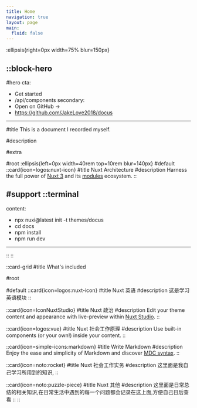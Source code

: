 ```yaml
---
title: Home
navigation: true
layout: page
main:
  fluid: false
---
```

<!-- bg color -->
:ellipsis{right=0px width=75% blur=150px}

::block-hero
---
#hero
cta:
  - Get started
  - /api/components
secondary:
  - Open on GitHub →
  - https://github.com/JakeLove2018/docus
---

#title
This is a document I recorded myself.

#description


<!-- 列表 -->
#extra

#root
:ellipsis{left=0px width=40rem top=10rem blur=140px}
#default
  ::card{icon=logos:nuxt-icon}
  #title
  Nuxt Architecture
  #description
  Harness the full power of [Nuxt 3](https://v3.nuxtjs.org) and its [modules](https://modules.nuxtjs.org) ecosystem.
  ::


#support
  ::terminal
  ---
  content:
  - npx nuxi@latest init -t themes/docus
  - cd docs
  - npm install
  - npm run dev
  ---
  ::
::

::card-grid
#title
What's included

#root
<!-- :ellipsis{left=0px width=40rem top=10rem blur=140px} -->

#default
  ::card{icon=logos:nuxt-icon}
  #title
  Nuxt 英语
  #description
  这是学习英语模块
  ::

  ::card{icon=IconNuxtStudio}
  #title
  Nuxt 政治
  #description
  Edit your theme content and appearance with live-preview within [Nuxt Studio](https://nuxt.studio).
  ::

  ::card{icon=logos:vue}
  #title
  Nuxt 社会工作原理
  #description
  Use built-in components (or your own!) inside your content.
  ::

  ::card{icon=simple-icons:markdown}
  #title
  Write Markdown
  #description
  Enjoy the ease and simplicity of Markdown and discover [MDC syntax](https://content.nuxtjs.org/guide/writing/mdc).
  ::

  ::card{icon=noto:rocket}
  #title
  Nuxt 社会工作实务
  #description
  这里面是我自己学习所用到的知识,
  ::

  ::card{icon=noto:puzzle-piece}
  #title
  Nuxt 其他
  #description
  这里面是日常总结的相关知识,在日常生活中遇到的每一个问题都会记录在这上面,方便自己日后查看
  ::
::
